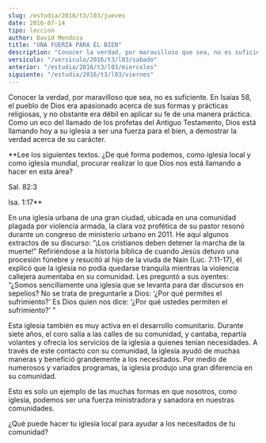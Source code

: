 ```yaml
---
slug: /estudia/2016/t3/l03/jueves
date: 2016-07-14
tipo: leccion
author: David Mendoza
title: "UNA FUERZA PARA EL BIEN"
description: "Conocer la verdad, por maravilloso que sea, no es suficiente. En Isaías 58, el  pueblo de Dios era apasionado acerca de sus formas y prácticas religiosas, y  no obstante era débil en aplicar su fe de una manera práctica. Como un eco  del llamado de los profetas del Antiguo..."
versiculo: "/versiculo/2016/t3/l03/sabado"
anterior: "/estudia/2016/t3/l03/miercoles"
siguiente: "/estudia/2016/t3/l03/viernes"
---
```


Conocer la verdad, por maravilloso que sea, no es suficiente. En Isaías 58, el pueblo de Dios era apasionado acerca de sus formas y prácticas religiosas, y no obstante era débil en aplicar su fe de una manera práctica. Como un eco del llamado de los profetas del Antiguo Testamento, Dios está llamando hoy a su iglesia a ser una fuerza para el bien, a demostrar la verdad acerca de su carácter.

 **Lee los siguientes textos. ¿De qué forma podemos, como iglesia local y como iglesia mundial, procurar realizar lo que Dios nos está llamando a hacer en esta área?

Sal. 82:3

Isa. 1:17**

En una iglesia urbana de una gran ciudad, ubicada en una comunidad plagada por violencia armada, la clara voz profética de su pastor resonó durante un congreso de ministerio urbano en 2011. He aquí algunos extractos de su discurso: “¡Los cristianos deben detener la marcha de la muerte!” Refiriéndose a la historia bíblica de cuando Jesús detuvo una procesión fúnebre y resucitó al hijo de la viuda de Naín (Luc. 7:11-17), él explicó que la iglesia no podía quedarse tranquila mientras la violencia callejera aumentaba en su comunidad. Les preguntó a sus oyentes: “¿Somos sencillamente una iglesia que se levanta para dar discursos en sepelios? No se trata de preguntarle a Dios: ‘¿Por qué permites el sufrimiento?’ Es Dios quien nos dice: ‘¿Por qué ustedes permiten el sufrimiento?’ ”

Esta iglesia también es muy activa en el desarrollo comunitario. Durante siete años, el coro salía a las calles de su comunidad, y cantaba, repartía volantes y ofrecía los servicios de la iglesia a quienes tenían necesidades. A través de este contacto con su comunidad, la iglesia ayudó de muchas maneras y benefició grandemente a los necesitados. Por medio de numerosos y variados programas, la iglesia produjo una gran diferencia en su comunidad.

Esto es solo un ejemplo de las muchas formas en que nosotros, como iglesia, podemos ser una fuerza ministradora y sanadora en nuestras comunidades.

¿Qué puede hacer tu iglesia local para ayudar a los necesitados de tu comunidad?
